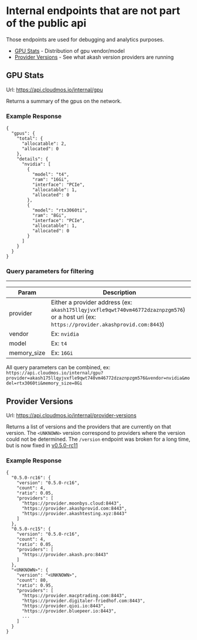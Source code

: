 # Internal endpoints that are not part of the public api

Those endpoints are used for debugging and analytics purposes.

- [GPU Stats](#gpu-stats) - Distribution of gpu vendor/model
- [Provider Versions](#provider-versions) - See what akash version providers are running

## GPU Stats

Url: https://api.cloudmos.io/internal/gpu

Returns a summary of the gpus on the network.

### Example Response

```
{
  "gpus": {
    "total": {
      "allocatable": 2,
      "allocated": 0
    },
    "details": {
      "nvidia": [
        {
          "model": "t4",
          "ram": "16Gi",
          "interface": "PCIe",
          "allocatable": 1,
          "allocated": 0
        },
        {
          "model": "rtx3060ti",
          "ram": "8Gi",
          "interface": "PCIe",
          "allocatable": 1,
          "allocated": 0
        }
      ]
    }
  }
}
```

### Query parameters for filtering

---

| Param       | Description                                                                                                                                |
| ----------- | ------------------------------------------------------------------------------------------------------------------------------------------ |
| provider    | Either a provider address (ex: `akash175llqyjvxfle9qwt740vm46772dzaznpzgm576`) or a host uri (ex: `https://provider.akashprovid.com:8443`) |
| vendor      | Ex: `nvidia`                                                                                                                               |
| model       | Ex: `t4`                                                                                                                                   |
| memory_size | Ex: `16Gi`                                                                                                                                 |

All query parameters can be combined, ex:
`https://api.cloudmos.io/internal/gpu?provider=akash175llqyjvxfle9qwt740vm46772dzaznpzgm576&vendor=nvidia&model=rtx3060ti&memory_size=8Gi`

## Provider Versions

Url: https://api.cloudmos.io/internal/provider-versions

Returns a list of versions and the providers that are currently on that version. The `<UNKNOWN>` version correspond to providers where the version could not be determined. The `/version` endpoint was broken for a long time, but is now fixed in [v0.5.0-rc11](https://github.com/akash-network/provider/releases/tag/v0.5.0-rc11)

### Example Response

```
{
  "0.5.0-rc16": {
    "version": "0.5.0-rc16",
    "count": 4,
    "ratio": 0.05,
    "providers": [
      "https://provider.moonbys.cloud:8443",
      "https://provider.akashprovid.com:8443",
      "https://provider.akashtesting.xyz:8443"
    ]
  },
  "0.5.0-rc15": {
    "version": "0.5.0-rc16",
    "count": 4,
    "ratio": 0.05,
    "providers": [
      "https://provider.akash.pro:8443"
    ]
  },
  "<UNKNOWN>": {
    "version": "<UNKNOWN>",
    "count": 80,
    "ratio": 0.95,
    "providers": [
      "https://provider.macptrading.com:8443",
      "https://provider.digitaler-friedhof.com:8443",
      "https://provider.qioi.io:8443",
      "https://provider.bluepeer.io:8443",
      ...
    ]
  }
}
```
